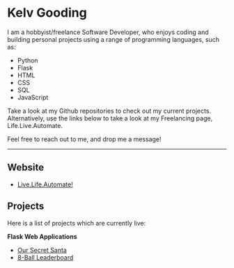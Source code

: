 # Kelv Gooding

I am a hobbyist/freelance Software Developer, who enjoys coding and building personal projects using a range of programming languages, such as:

* Python
* Flask
* HTML
* CSS
* SQL
* JavaScript


Take a look at my Github repositories to check out my current projects. Alternatively, use the links below to take a look at my Freelancing page, Life.Live.Automate.

Feel free to reach out to me, and drop me a message!

---

## **Website**

* [Live.Life.Automate!](https://livelifeautomate.co.uk/)

## **Projects**

Here is a list of projects which are currently live:

**Flask Web Applications**

* [Our Secret Santa](https://oursecretsanta.co.uk/)
* [8-Ball Leaderboard](https://eightball-leaderboard.onrender.com/)

<!---
KGoodz93/KGoodz93 is a ✨ special ✨ repository because its `README.md` (this file) appears on your GitHub profile.
You can click the Preview link to take a look at your changes.
--->
